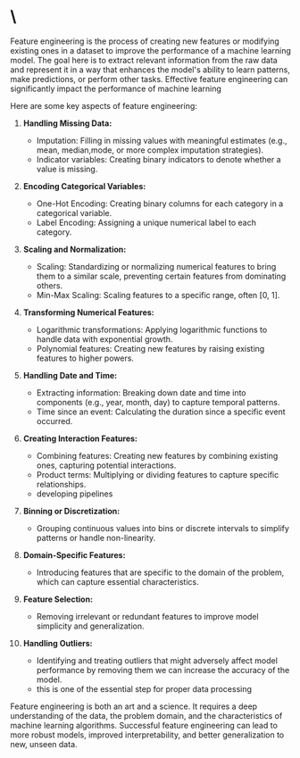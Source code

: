# \
Feature engineering is the process of creating new features or modifying existing ones in a dataset to improve the performance of a machine learning model. The goal here is to extract relevant information from the raw data and represent it in a way that enhances the model's ability to learn patterns, make predictions, or perform other tasks. 
Effective feature engineering can significantly impact the performance of machine learning

Here are some key aspects of feature engineering:

1. **Handling Missing Data:**
   - Imputation: Filling in missing values with meaningful estimates (e.g., mean, median,mode, or more complex imputation strategies).
   - Indicator variables: Creating binary indicators to denote whether a value is missing.

2. **Encoding Categorical Variables:**
   - One-Hot Encoding: Creating binary columns for each category in a categorical variable.
   - Label Encoding: Assigning a unique numerical label to each category.

3. **Scaling and Normalization:**
   - Scaling: Standardizing or normalizing numerical features to bring them to a similar scale, preventing certain features from dominating others.
   - Min-Max Scaling: Scaling features to a specific range, often [0, 1].

4. **Transforming Numerical Features:**
   - Logarithmic transformations: Applying logarithmic functions to handle data with exponential growth.
   - Polynomial features: Creating new features by raising existing features to higher powers.

5. **Handling Date and Time:**
   - Extracting information: Breaking down date and time into components (e.g., year, month, day) to capture temporal patterns.
   - Time since an event: Calculating the duration since a specific event occurred.

6. **Creating Interaction Features:**
   - Combining features: Creating new features by combining existing ones, capturing potential interactions.
   - Product terms: Multiplying or dividing features to capture specific relationships.
   - developing pipelines

7. **Binning or Discretization:**
   - Grouping continuous values into bins or discrete intervals to simplify patterns or handle non-linearity.

8. **Domain-Specific Features:**
   - Introducing features that are specific to the domain of the problem, which can capture essential characteristics.

9. **Feature Selection:**
   - Removing irrelevant or redundant features to improve model simplicity and generalization.

10. **Handling Outliers:**
    - Identifying and treating outliers that might adversely affect model performance by removing them we can increase the accuracy of the model.
    - this is one of the essential step for proper data processing

Feature engineering is both an art and a science. It requires a deep understanding of the data, the problem domain, and the characteristics of machine learning algorithms. Successful feature engineering can lead to more robust models, improved interpretability, and better generalization to new, unseen data.
